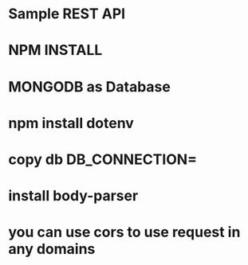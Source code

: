 # Sample REST API

# NPM INSTALL

# MONGODB as Database

# npm install dotenv

# copy db DB_CONNECTION=

# install body-parser

# you can use cors to use request in any domains
